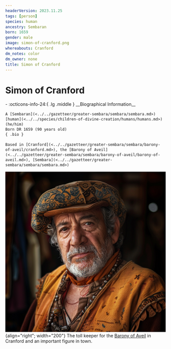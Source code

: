 ```yaml
---
headerVersion: 2023.11.25
tags: [person]
species: human
ancestry: Sembaran
born: 1659
gender: male
image: simon-of-cranford.png
whereabouts: Cranford
dm_notes: color
dm_owner: none
title: Simon of Cranford
---
```

# Simon of Cranford
<div class="grid cards ext-narrow-margin ext-one-column" markdown>
- :octicons-info-24:{ .lg .middle } __Biographical Information__

    A [Sembaran](<../../gazetteer/greater-sembara/sembara/sembara.md>) [human](<../../species/children-of-divine-creation/humans/humans.md>) (he/him)  
    Born DR 1659 (90 years old)  
    { .bio }

    Based in [Cranford](<../../gazetteer/greater-sembara/sembara/barony-of-aveil/cranford.md>), the [Barony of Aveil](<../../gazetteer/greater-sembara/sembara/barony-of-aveil/barony-of-aveil.md>), [Sembara](<../../gazetteer/greater-sembara/sembara/sembara.md>)
</div>


![Simon of Cranford](../../assets/simon-of-cranford.png){align="right"; width="200"} The toll keeper for the [Barony of Aveil](<../../gazetteer/greater-sembara/sembara/barony-of-aveil/barony-of-aveil.md>) in Cranford and an important figure in town.


